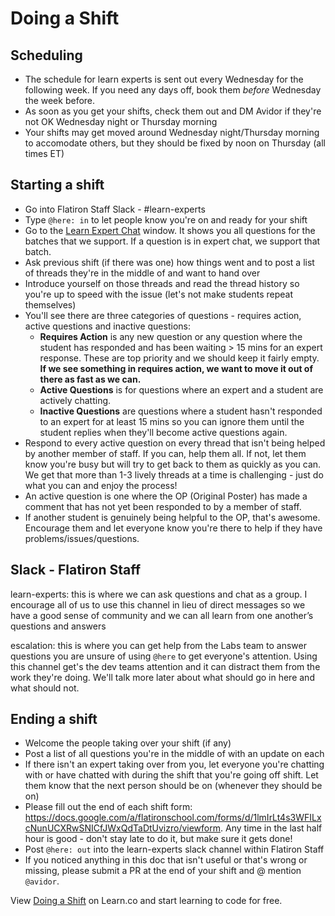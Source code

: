 # Doing a Shift 


## Scheduling

- The schedule for learn experts is sent out every Wednesday for the following week. If you need any days off, book them *before* Wednesday the week before.
- As soon as you get your shifts, check them out and DM Avidor if they're not OK Wednesday night or Thursday morning
- Your shifts may get moved around Wednesday night/Thursday morning to accomodate others, but they should be fixed by noon on Thursday (all times ET)


## Starting a shift

- Go into Flatiron Staff Slack - #learn-experts
- Type `@here: in` to let people know you're on and ready for your shift
- Go to the [Learn Expert Chat](https://learn.co/expert-chat) window. It shows you all questions for the batches that we support. If a question is in expert chat, we support that batch. 
- Ask previous shift (if there was one) how things went and to post a list of threads they're in the middle of and want to hand over
- Introduce yourself on those threads and read the thread history so you're up to speed with the issue (let's not make students repeat themselves)
- You'll see there are three categories of questions - requires action, active questions and inactive questions:
  - **Requires Action** is any new question or any question where the student has responded and has been waiting > 15 mins for an expert response. These are top priority and we should keep it fairly empty. **If we see something in requires action, we want to move it out of there as fast as we can.**
  - **Active Questions** is for questions where an expert and a student are actively chatting.
  - **Inactive Questions** are questions where a student hasn't responded to an expert for at least 15 mins so you can ignore them until the student replies when they'll become active questions again.
- Respond to every active question on every thread that isn't being helped by another member of staff. If you can, help them all. If not, let them know you're busy but will try to get back to them as quickly as you can. We get that more than 1-3 lively threads at a time is challenging - just do what you can and enjoy the process!
- An active question is one where the OP (Original Poster) has made a comment that has not yet been responded to by a member of staff.
- If another student is genuinely being helpful to the OP, that's awesome. Encourage them and let everyone know you're there to help if they have problems/issues/questions.

## Slack - Flatiron Staff

learn-experts: this is where we can ask questions and chat as a group. I encourage all of us to
use this channel in lieu of direct messages so we have a good sense of community and we can all learn from one another’s questions and answers

escalation: this is where you can get help from the Labs team to answer questions you are unsure of using `@here` to get everyone's attention. Using this channel get's the dev teams attention and it can distract them from the work they're doing. We'll talk more later about what should go in here and what should not.

## Ending a shift

- Welcome the people taking over your shift (if any)
- Post a list of all questions you're in the middle of with an update on each
- If there isn't an expert taking over from you, let everyone you're chatting with or have chatted with during the shift that you're going off shift. Let them know that the next person should be on (whenever they should be on)
- Please fill out the end of each shift form: https://docs.google.com/a/flatironschool.com/forms/d/1lmIrLt4s3WFILxcNunUCXRwSNICfJWxQdTaDtUvizro/viewform. Any time in the last half hour is good - don't stay late to do it, but make sure it gets done!
- Post `@here: out` into the learn-experts slack channel within Flatiron Staff
- If you noticed anything in this doc that isn't useful or that's wrong or missing, please submit a PR at the end of your shift and @ mention `@avidor`.

<p class='util--hide'>View <a href='https://learn.co/lessons/learn-expert-doing-a-shift'>Doing a Shift</a> on Learn.co and start learning to code for free.</p>
